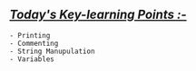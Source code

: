 ## <ins>*Today's Key-learning Points :-*</ins>
    - Printing 
    - Commenting 
    - String Manupulation
    - Variables




